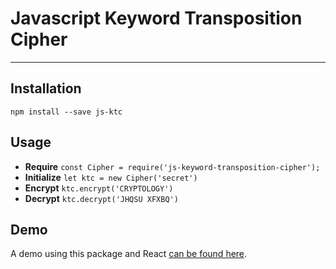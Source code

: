 # Javascript Keyword Transposition Cipher

---

## Installation

`npm install --save js-ktc`

## Usage

- **Require** `const Cipher = require('js-keyword-transposition-cipher');`
- **Initialize** `let ktc = new Cipher('secret')`
- **Encrypt** `ktc.encrypt('CRYPTOLOGY')`
- **Decrypt** `ktc.decrypt('JHQSU XFXBQ')`

## Demo

A demo using this package and React [can be found here](https://github.com/mdmnk/react-keyword-transposition-cipher).

